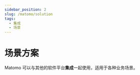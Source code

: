```yaml
---
sidebar_position: 2
slug: /matomo/solution
tags:
  - 集成
  - 场景
---
```


# 场景方案

Matomo 可以与其他的软件平台**集成**一起使用，适用于各种业务场景。


